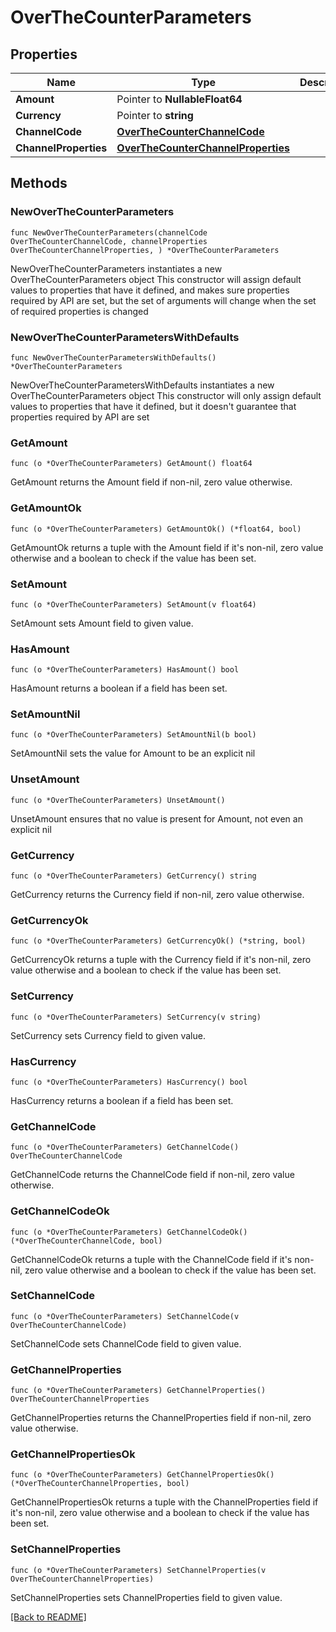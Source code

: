 # OverTheCounterParameters

## Properties

Name | Type | Description | Notes
------------ | ------------- | ------------- | -------------
**Amount** | Pointer to **NullableFloat64** |  | [optional] 
**Currency** | Pointer to **string** |  | [optional] 
**ChannelCode** | [**OverTheCounterChannelCode**](OverTheCounterChannelCode.md) |  | 
**ChannelProperties** | [**OverTheCounterChannelProperties**](OverTheCounterChannelProperties.md) |  | 

## Methods

### NewOverTheCounterParameters

`func NewOverTheCounterParameters(channelCode OverTheCounterChannelCode, channelProperties OverTheCounterChannelProperties, ) *OverTheCounterParameters`

NewOverTheCounterParameters instantiates a new OverTheCounterParameters object
This constructor will assign default values to properties that have it defined,
and makes sure properties required by API are set, but the set of arguments
will change when the set of required properties is changed

### NewOverTheCounterParametersWithDefaults

`func NewOverTheCounterParametersWithDefaults() *OverTheCounterParameters`

NewOverTheCounterParametersWithDefaults instantiates a new OverTheCounterParameters object
This constructor will only assign default values to properties that have it defined,
but it doesn't guarantee that properties required by API are set

### GetAmount

`func (o *OverTheCounterParameters) GetAmount() float64`

GetAmount returns the Amount field if non-nil, zero value otherwise.

### GetAmountOk

`func (o *OverTheCounterParameters) GetAmountOk() (*float64, bool)`

GetAmountOk returns a tuple with the Amount field if it's non-nil, zero value otherwise
and a boolean to check if the value has been set.

### SetAmount

`func (o *OverTheCounterParameters) SetAmount(v float64)`

SetAmount sets Amount field to given value.

### HasAmount

`func (o *OverTheCounterParameters) HasAmount() bool`

HasAmount returns a boolean if a field has been set.

### SetAmountNil

`func (o *OverTheCounterParameters) SetAmountNil(b bool)`

 SetAmountNil sets the value for Amount to be an explicit nil

### UnsetAmount
`func (o *OverTheCounterParameters) UnsetAmount()`

UnsetAmount ensures that no value is present for Amount, not even an explicit nil
### GetCurrency

`func (o *OverTheCounterParameters) GetCurrency() string`

GetCurrency returns the Currency field if non-nil, zero value otherwise.

### GetCurrencyOk

`func (o *OverTheCounterParameters) GetCurrencyOk() (*string, bool)`

GetCurrencyOk returns a tuple with the Currency field if it's non-nil, zero value otherwise
and a boolean to check if the value has been set.

### SetCurrency

`func (o *OverTheCounterParameters) SetCurrency(v string)`

SetCurrency sets Currency field to given value.

### HasCurrency

`func (o *OverTheCounterParameters) HasCurrency() bool`

HasCurrency returns a boolean if a field has been set.

### GetChannelCode

`func (o *OverTheCounterParameters) GetChannelCode() OverTheCounterChannelCode`

GetChannelCode returns the ChannelCode field if non-nil, zero value otherwise.

### GetChannelCodeOk

`func (o *OverTheCounterParameters) GetChannelCodeOk() (*OverTheCounterChannelCode, bool)`

GetChannelCodeOk returns a tuple with the ChannelCode field if it's non-nil, zero value otherwise
and a boolean to check if the value has been set.

### SetChannelCode

`func (o *OverTheCounterParameters) SetChannelCode(v OverTheCounterChannelCode)`

SetChannelCode sets ChannelCode field to given value.


### GetChannelProperties

`func (o *OverTheCounterParameters) GetChannelProperties() OverTheCounterChannelProperties`

GetChannelProperties returns the ChannelProperties field if non-nil, zero value otherwise.

### GetChannelPropertiesOk

`func (o *OverTheCounterParameters) GetChannelPropertiesOk() (*OverTheCounterChannelProperties, bool)`

GetChannelPropertiesOk returns a tuple with the ChannelProperties field if it's non-nil, zero value otherwise
and a boolean to check if the value has been set.

### SetChannelProperties

`func (o *OverTheCounterParameters) SetChannelProperties(v OverTheCounterChannelProperties)`

SetChannelProperties sets ChannelProperties field to given value.



[[Back to README]](../../README.md)


